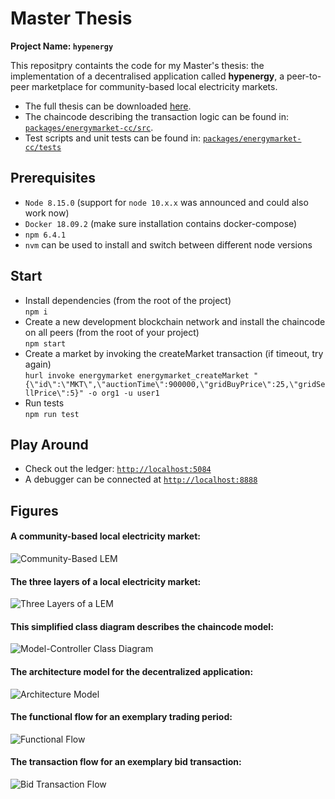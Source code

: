 # Master Thesis
**Project Name: `hypenergy`**

This repositpry containts the code for my Master's thesis: the implementation of a decentralised application called **hypenergy**, a peer-to-peer marketplace for community-based local electricity markets.

* The full thesis can be downloaded [here](https://github.com/raphmc/thesis/raw/master/thesis/thesis.pdf).
* The chaincode describing the transaction logic can be found in: [`packages/energymarket-cc/src`](../packages/energymarket-cc/src).
* Test scripts and unit tests can be found in: [`packages/energymarket-cc/tests`](../packages/energymarket-cc/tests)


## Prerequisites
* `Node 8.15.0` (support for `node 10.x.x` was announced and could also work now)
* `Docker 18.09.2` (make sure installation contains docker-compose)
* `npm 6.4.1`
* `nvm` can be used to install and switch between different node versions


## Start

* Install dependencies (from the root of the project)  
`npm i`
* Create a new development blockchain network and install the chaincode on all peers (from the root of your project)  
`npm start`
* Create a market by invoking the createMarket transaction (if timeout, try again)  
`hurl invoke energymarket energymarket_createMarket "{\"id\":\"MKT\",\"auctionTime\":900000,\"gridBuyPrice\":25,\"gridSellPrice\":5}" -o org1 -u user1`
* Run tests  
`npm run test`


## Play Around

* Check out the ledger: [`http://localhost:5084`](http://localhost:5084)
* A debugger can be connected at [`http://localhost:8888`](http://localhost:8888)


## Figures

#### A community-based local electricity market:
![Community-Based LEM](https://github.com/raphmc/thesis/raw/master/thesis/figures/LEMcommunity.png)  

#### The three layers of a local electricity market:
![Three Layers of a LEM](https://github.com/raphmc/thesis/raw/master/thesis/figures/LEMlayers.png)  

#### This simplified class diagram describes the chaincode model:
![Model-Controller Class Diagram](https://github.com/raphmc/thesis/raw/master/thesis/figures/classdiagram.png)  

#### The architecture model for the decentralized application:
![Architecture Model](https://github.com/raphmc/thesis/raw/master/thesis/figures/blockchainnetwork.png)  

#### The functional flow for an exemplary trading period:
![Functional Flow](https://github.com/raphmc/thesis/raw/master/thesis/figures/functionalflow.png)  

#### The transaction flow for an exemplary bid transaction:
![Bid Transaction Flow](https://github.com/raphmc/thesis/raw/master/thesis/figures/bidtransactionflow.png)



